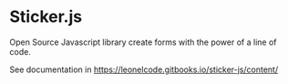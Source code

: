# Sticker.js
Open Source Javascript library create forms with the power of a line of code.

See documentation in https://leonelcode.gitbooks.io/sticker-js/content/
